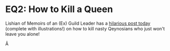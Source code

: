 # EQ2: How to Kill a Queen

Lishian of Memoirs of an (Ex) Guild Leader has a [hilarious post today](http://lishian.wordpress.com/2007/06/19/how-to-kill-a-twink-with-your-non-twink/) (complete with illustrations!) on how to kill nasty Qeynosians who just won't leave you alone!

Â 
